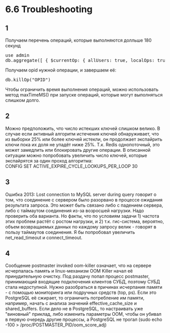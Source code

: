 # 6.6 Troubleshooting
## 1

Получаем перечень операций, которые выполняются долльше 180 секунд
<pre>
use admin
db.aggregate([ { $currentOp: { allUsers: true, localOps: true } }, { $match: { secs_running: { $gte: 180 } } }])
</pre>
Получаем opid нужной операции, и завершаем её:
<pre>
db.killOp("OPID")
</pre>
Чтобы ограничить время выполнения операций, можно использовать метод maxTimeMS() при запуске операций, которые могут выполняться слишком долго.

## 2
Можно предположить, что число истекших ключей слишком велико. В случае если активный алгоритм истечения ключей обнаруживает, что из выборки 25% или более ключей истекли, он продолжает экспайрить ключи пока их доля не упадёт ниже 25%. Т.к. Redis однопоточный, это может замедлить или блокировать другие операции. В описанной ситуации можно попробовать увеличить число ключей, которые экспайрятся за один проход алгоритма:<br>
CONFIG SET ACTIVE_EXPIRE_CYCLE_LOOKUPS_PER_LOOP 30

## 3
Ошибка 2013: Lost connection to MySQL server during query говорит о том, что соединение с сервером было разорвано в процессе ожидания результата запроса. Это может быть связано либо с падением сервера, либо с таймаутом соединения из-за возросшей нагрузки. Надо проверить оба варианта. Но факты, что по условиям задачи 1) частота этих проблем растёт с ростом нагрузки, и 2) т.к. гис-система, вероятно, объем возвращаемых данных по каждому запросу велик - говорят в пользу таймаутов соединения. Я бы попробовал увеличить net_read_timeout и connect_timeout.

## 4
Сообщение postmaster invoked oom-killer означает, что на сервере исчерпалась память и linux-механизм OOM Killer начал её принудительную очистку. Под раздачу попал процесс postmaster, принимающий входящие подключения клиентов СУБД, поэтому СУБД стала недоступной. Нужно разобраться в причинах исчерпания памяти - с помощью мониторинга или подручных средств (top, ps). Если это PostgreSQL её сжирает, то ограничить потребление им памяти, например, начать с анализа значений effective_cache_size и shared_buffers. Если дело не в PostgreSQL, то настраивать уже "виновный" приклад, либо изменить параметры OOM, чтобы он убивал в первую очередь другие процессы, а PostgreSQL не трогал (sudo echo -100 > /proc/POSTMASTER_PID/oom_score_adj)
